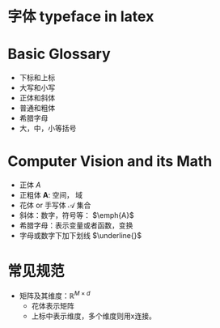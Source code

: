 # 字体 typeface in latex

# Basic Glossary

* 下标和上标
* 大写和小写
* 正体和斜体
* 普通和粗体
* 希腊字母
* 大，中，小等括号

# Computer Vision and its Math
* 正体  $A$
* 正粗体 $\mathbf{A}$: 空间， 域
* 花体 or 手写体 $\mathcal{A}$ 集合
* 斜体：数字，符号等： $\emph{A}$
* 希腊字母：表示变量或者函数，变换
* 字母或数字下加下划线 $\underline{}$

# 常见规范
* 矩阵及其维度：$\mathbb{R}^{M \times d}$
  * 花体表示矩阵
  * 上标中表示维度，多个维度则用x连接。
